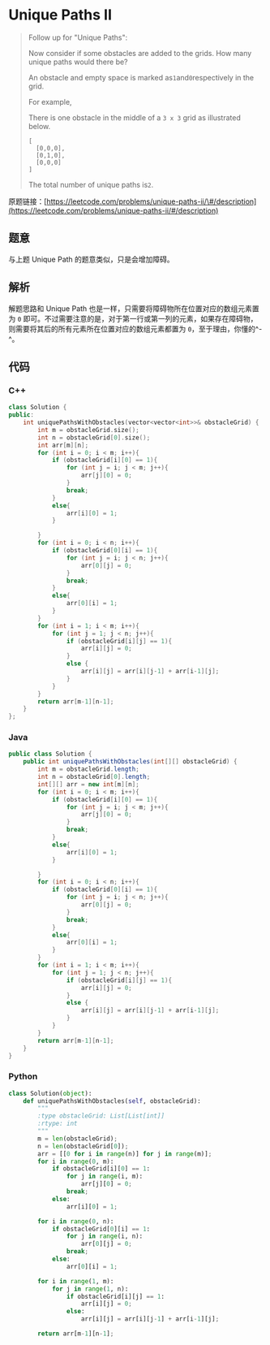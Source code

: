 # Unique Paths II

> Follow up for "Unique Paths":
>
> Now consider if some obstacles are added to the grids. How many unique paths would there be?
>
> An obstacle and empty space is marked as`1`and`0`respectively in the grid.
>
> For example,
>
> There is one obstacle in the middle of a `3 x 3` grid as illustrated below.
>
> ```
> [
>   [0,0,0],
>   [0,1,0],
>   [0,0,0]
> ]
> ```
>
> The total number of unique paths is`2`.

原题链接：[https://leetcode.com/problems/unique-paths-ii/\#/description](https://leetcode.com/problems/unique-paths-ii/#/description)

## 题意

与上题 Unique Path 的题意类似，只是会增加障碍。

## 解析

解题思路和 Unique Path 也是一样，只需要将障碍物所在位置对应的数组元素置为 `0` 即可。不过需要注意的是，对于第一行或第一列的元素，如果存在障碍物，则需要将其后的所有元素所在位置对应的数组元素都置为 `0`，至于理由，你懂的^-^。

## 代码

### C++

```cpp
class Solution {
public:
    int uniquePathsWithObstacles(vector<vector<int>>& obstacleGrid) {
        int m = obstacleGrid.size();
        int n = obstacleGrid[0].size();
        int arr[m][n];
        for (int i = 0; i < m; i++){
            if (obstacleGrid[i][0] == 1){
                for (int j = i; j < m; j++){
                    arr[j][0] = 0;
                }
                break;
            }
            else{
                arr[i][0] = 1;
            }

        }
        for (int i = 0; i < n; i++){
            if (obstacleGrid[0][i] == 1){
                for (int j = i; j < n; j++){
                    arr[0][j] = 0;
                }
                break;
            }
            else{
                arr[0][i] = 1;
            }
        }
        for (int i = 1; i < m; i++){
            for (int j = 1; j < n; j++){
                if (obstacleGrid[i][j] == 1){
                    arr[i][j] = 0;
                }
                else {
                    arr[i][j] = arr[i][j-1] + arr[i-1][j];
                }
            }
        }
        return arr[m-1][n-1];
    }
};
```

### Java

```java
public class Solution {
    public int uniquePathsWithObstacles(int[][] obstacleGrid) {
        int m = obstacleGrid.length;
        int n = obstacleGrid[0].length;
        int[][] arr = new int[m][n];
        for (int i = 0; i < m; i++){
            if (obstacleGrid[i][0] == 1){
                for (int j = i; j < m; j++){
                    arr[j][0] = 0;
                }
                break;
            }
            else{
                arr[i][0] = 1;
            }

        }
        for (int i = 0; i < n; i++){
            if (obstacleGrid[0][i] == 1){
                for (int j = i; j < n; j++){
                    arr[0][j] = 0;
                }
                break;
            }
            else{
                arr[0][i] = 1;
            }
        }
        for (int i = 1; i < m; i++){
            for (int j = 1; j < n; j++){
                if (obstacleGrid[i][j] == 1){
                    arr[i][j] = 0;
                }
                else {
                    arr[i][j] = arr[i][j-1] + arr[i-1][j];
                }
            }
        }
        return arr[m-1][n-1];
    }
}
```

### Python

```py
class Solution(object):
    def uniquePathsWithObstacles(self, obstacleGrid):
        """
        :type obstacleGrid: List[List[int]]
        :rtype: int
        """
        m = len(obstacleGrid);
        n = len(obstacleGrid[0]);
        arr = [[0 for i in range(n)] for j in range(m)];
        for i in range(0, m):
            if obstacleGrid[i][0] == 1:
                for j in range(i, m):
                    arr[j][0] = 0;
                break;
            else:
                arr[i][0] = 1;

        for i in range(0, n):
            if obstacleGrid[0][i] == 1:
                for j in range(i, n):
                    arr[0][j] = 0;
                break;
            else:
                arr[0][i] = 1;

        for i in range(1, m):
            for j in range(1, n):
                if obstacleGrid[i][j] == 1:
                    arr[i][j] = 0;
                else:
                    arr[i][j] = arr[i][j-1] + arr[i-1][j];

        return arr[m-1][n-1];
```



